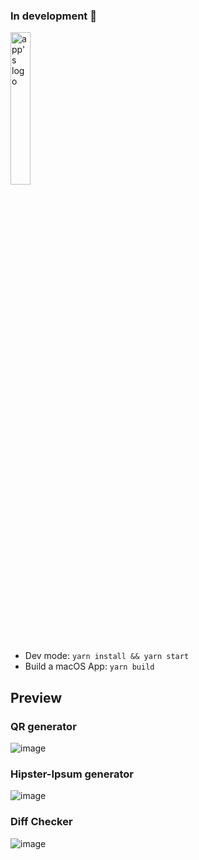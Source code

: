 
### In development 🚧
<img src="https://github.com/Sitaras/awesomeTools/assets/45051550/23c3fbe4-820a-4ce8-82f3-76e289b51b4f" alt="app's logo" width="25%" height="25%">
<br/>
<ul>
  <li>Dev mode: <code>yarn install && yarn start </code></li>
  <li>Build a macOS App: <code>yarn build</code> </li>
</ul>

## Preview
### QR generator
![image](https://github.com/Sitaras/awesomeTools/assets/45051550/e311d67a-7cad-4921-9473-e3ea89d55aff)

### Hipster-Ipsum generator
![image](https://github.com/Sitaras/awesomeTools/assets/45051550/6addca7b-114a-43ef-83f4-ab1065c2917c)

### Diff Checker
![image](https://github.com/Sitaras/awesomeTools/assets/45051550/94afa55d-97cd-4904-bcd9-a0764b829257)




